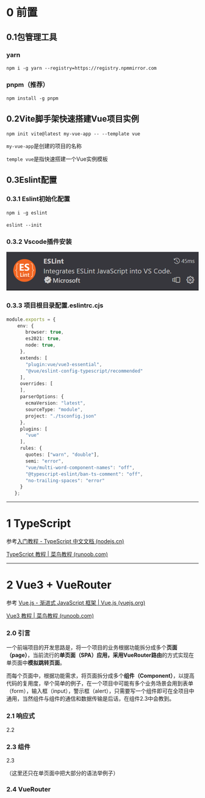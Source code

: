 # 0 前置

## 0.1包管理工具

### yarn

```shell
npm i -g yarn --registry=https://registry.npmmirror.com
```



### pnpm（推荐）

```shell
npm install -g pnpm
```



## 0.2Vite脚手架快速搭建Vue项目实例

```shell
npm init vite@latest my-vue-app -- --template vue
```

`my-vue-app`是创建的项目的名称

`temple vue`是指快速搭建一个Vue实例模板



## 0.3Eslint配置

### 0.3.1 Eslint初始化配置

```shell
npm i -g eslint

eslint --init
```



### 0.3.2 Vscode插件安装

![image-20230622165620204](Main/image-20230622165620204.png)



### 0.3.3 项目根目录配置.eslintrc.cjs

```typescript
module.exports = {
    env: {
       browser: true,
       es2021: true,
       node: true,
     },
     extends: [
       "plugin:vue/vue3-essential",
       "@vue/eslint-config-typescript/recommended"
     ],
     overrides: [
     ],
     parserOptions: {
       ecmaVersion: "latest",
       sourceType: "module",
       project: "./tsconfig.json"
     },
     plugins: [
       "vue"
     ],
     rules: {
       quotes: ["warn", "double"],
       semi: "error",
       "vue/multi-word-component-names": "off",
       "@typescript-eslint/ban-ts-comment": "off",
       "no-trailing-spaces": "error"
     }
   };
```



---

# 1 TypeScript

参考[入门教程 - TypeScript 中文文档 (nodejs.cn)](https://nodejs.cn/typescript/handbook/)

[TypeScript 教程 | 菜鸟教程 (runoob.com)](https://www.runoob.com/typescript/ts-tutorial.html)



---

# 2 Vue3 + VueRouter

参考 [Vue.js - 渐进式 JavaScript 框架 | Vue.js (vuejs.org)](https://cn.vuejs.org/)

[Vue3 教程 | 菜鸟教程 (runoob.com)](https://www.runoob.com/vue3/vue3-tutorial.html)

### 2.0 引言

一个前端项目的开发思路是，将一个项目的业务根据功能拆分成多个**页面（page）**，当前流行的**单页面（SPA）**应用，采用**VueRouter路由**的方式实现在单页面中**模拟跳转页面**。

而每个页面中，根据功能需求，将页面拆分成多个**组件（Component）**，以提高代码的复用度，举个简单的例子，在一个项目中可能有多个业务场景会用到表单（form），输入框（input），警示框（alert），只需要写一个组件即可在全项目中通用，当然组件与组件的通信和数据传输是后话，在组件2.3中会教到。



### 2.1 响应式

2.2  

### 2.3 组件

2.3 

（这里还只在单页面中把大部分的语法举例子）



### 2.4 VueRouter
